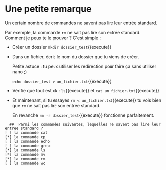 # Une petite remarque

Un certain nombre de commandes ne savent pas lire leur entrée standard.

Par exemple, la commande `rm` ne sait pas lire son entrée standard. Comment je peux te le prouver ?
C'est simple :

* Créer un dossier `mkdir dossier_test`{{execute}}

* Dans un fichier, écris le nom du dossier que tu viens de créer.

  Petite astuce : tu peux utiliser les redirection pour faire ça sans utiliser nano ;)
  
  `echo dossier_test > un_fichier.txt`{{execute}}

* Vérifie que tout est ok : `ls`{{execute}} et `cat un_fichier.txt`{{execute}}

* Et maintenant, si tu essayes `rm < un_fichier.txt`{{execute}} tu vois bien que `rm` ne sait pas lire son entrée standard.

  En revanche `rm -r dossier_test`{{execute}} fonctionne parfaitement.


```{quizdown} 
  ##  Parmi les commandes suivantes, lequelles ne savent pas lire leur entrée standard ? 
[ ] la commande cat
[*] la commande cp
[ ] la commande echo
[ ] la commande grep
[*] la commande ls
[*] la commande mv
[*] la commande rm
[ ] la commande wc
```
